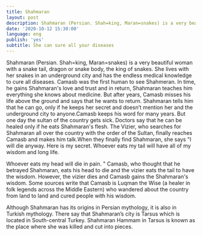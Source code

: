 ```yaml
---
title: Shahmaran
layout: post
description: Shahmaran (Persian. Shah=king, Maran=snakes) is a very beautiful woman with a snake tail, dragon or snake body, the king of snakes. She lives with her snakes in an underground city and has the endless medical knowledge to cure all diseases.
date: '2020-10-12 15:30:00'
language: eng
publish: 'yes'
subtitle: She can sure all your diseases
---
```

Shahmaran (Persian. Shah=king, Maran=snakes) is a very beautiful woman with a snake tail, dragon or snake body, the king of snakes. She lives with her snakes in an underground city and has the endless medical knowledge to cure all diseases. Camasb was the first human to see Shahmeran. In time, he gains Shahmaran's love and trust and in return, Shahmaran teaches him everything she knows about medicine. But after years, Camasb misses his life above the ground and says that he wants to return. Shahmaran tells him that he can go, only if he keeps her secret and doesn’t mention her and the underground city to anyone.Camasb keeps his word for many years. But one day the sultan of the country gets sick. Doctors say that he can be healed only if he eats Shahmaran's flesh. The Vizier, who searches for Shahmaran all over the country with the order of the Sultan, finally reaches Camasb and makes him talk.When they finally find Shahmaran, she says "I will die anyway. Here is my secret. Whoever eats my tail will have all of my wisdom and long life.

Whoever eats my head will die in pain. " Camasb, who thought that he betrayed Shahmaran, eats his head to die and the vizier eats the tail to have the wisdom. However, the vizier dies and Camasb gains the Shahmaran's wisdom. Some sources write that Camasb is Luqman the Wise (a healer in folk legends across the Middle Eastern) who wandered about the country from land to land and cured people with his wisdom.

Although Shahmaran has its origins in Persian mythology, it is also in Turkish mythology. There say that Shahmaran’s city is Tarsus which is located in South-central Turkey. Shahmaran Hammam in Tarsus is known as the place where she was killed and cut into pieces.
